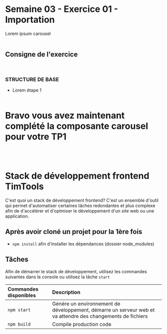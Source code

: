 # Semaine 03 - Exercice 01 - Importation

Lorem ipsum carousel
<br><br>

## **Consigne de l'exercice**

<br>

### STRUCTURE DE BASE

- Lorem étape 1
  <br><br>

# Bravo vous avez maintenant complété la composante carousel pour votre TP1

<br><br>

# Stack de développement frontend TimTools

C'est quoi un stack de développement frontend? C'est un ensemble d'outil qui permet d'automatiser certaines tâches redondantes et plus complexe afin de d'accélérer et d'optmiser le développement d'un site web ou une application.

## Après avoir cloné un projet pour la 1ère fois

- `npm install` afin d'installer les dépendances (dossier node_modules)

## Tâches

Afin de démarrer le stack de développement, utilisez les commandes suivantes dans la console ou utilisez la tâche `start`

| Commandes disponibles | Description                                                                                                 |
| :-------------------- | :---------------------------------------------------------------------------------------------------------- |
| `npm start`           | Génère un environnement de développement, démarre un serveur web et va attendre des changements de fichiers |
| `npm build`           | Compile production code                                                                                     |
